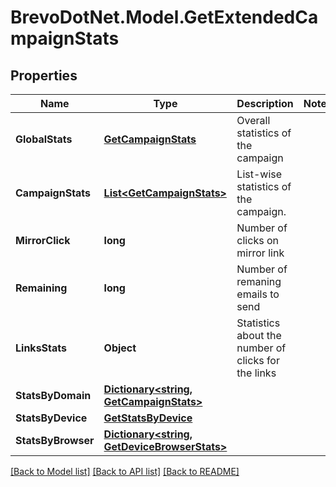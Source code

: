 # BrevoDotNet.Model.GetExtendedCampaignStats

## Properties

Name | Type | Description | Notes
------------ | ------------- | ------------- | -------------
**GlobalStats** | [**GetCampaignStats**](GetCampaignStats.md) | Overall statistics of the campaign | 
**CampaignStats** | [**List&lt;GetCampaignStats&gt;**](GetCampaignStats.md) | List-wise statistics of the campaign. | 
**MirrorClick** | **long** | Number of clicks on mirror link | 
**Remaining** | **long** | Number of remaning emails to send | 
**LinksStats** | **Object** | Statistics about the number of clicks for the links | 
**StatsByDomain** | [**Dictionary&lt;string, GetCampaignStats&gt;**](GetCampaignStats.md) |  | 
**StatsByDevice** | [**GetStatsByDevice**](GetStatsByDevice.md) |  | 
**StatsByBrowser** | [**Dictionary&lt;string, GetDeviceBrowserStats&gt;**](GetDeviceBrowserStats.md) |  | 

[[Back to Model list]](../../README.md#documentation-for-models) [[Back to API list]](../../README.md#documentation-for-api-endpoints) [[Back to README]](../../README.md)

